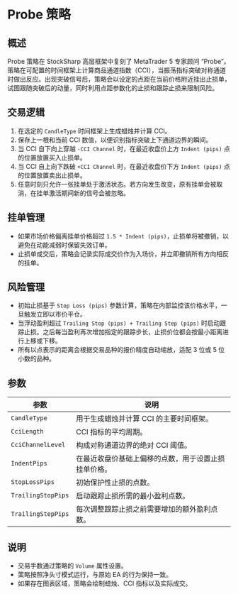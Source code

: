 # Probe 策略

## 概述
Probe 策略在 StockSharp 高层框架中复刻了 MetaTrader 5 专家顾问 “Probe”。策略在可配置的时间框架上计算商品通道指数（CCI），当振荡指标突破对称通道时做出反应。出现突破信号后，策略会以设定的点距在当前价格附近挂出止损单，试图跟随突破后的动量，同时利用点距参数化的止损和跟踪止损来限制风险。

## 交易逻辑
1. 在选定的 `CandleType` 时间框架上生成蜡烛并计算 CCI。
2. 保存上一根和当前 CCI 数值，以便识别指标突破上下通道边界的瞬间。
3. 当 CCI 自下向上穿越 `-CCI Channel` 时，在最近收盘价上方 `Indent (pips)` 点的位置放置买入止损单。
4. 当 CCI 自上向下跌破 `+CCI Channel` 时，在最近收盘价下方 `Indent (pips)` 点的位置放置卖出止损单。
5. 任意时刻只允许一张挂单处于激活状态。若方向发生改变，原有挂单会被取消，在挂单激活期间新的信号会被忽略。

## 挂单管理
- 如果市场价格偏离挂单价格超过 `1.5 * Indent (pips)`，止损单将被撤销，以避免在动能减弱时保留失效订单。
- 止损单成交后，策略会记录实际成交价作为入场价，并立即撤销所有方向相反的挂单。

## 风险管理
- 初始止损基于 `Stop Loss (pips)` 参数计算，策略在内部监控该价格水平，一旦触发立即以市价平仓。
- 当浮动盈利超过 `Trailing Stop (pips) + Trailing Step (pips)` 时启动跟踪止损。之后每当盈利再次增加指定的跟踪步长，止损价位都会按最小距离进行上移或下移。
- 所有以点表示的距离会根据交易品种的报价精度自动缩放，适配 3 位或 5 位小数的品种。

## 参数
| 参数 | 说明 |
|------|------|
| `CandleType` | 用于生成蜡烛并计算 CCI 的主要时间框架。 |
| `CciLength` | CCI 指标的平均周期。 |
| `CciChannelLevel` | 构成对称通道边界的绝对 CCI 阈值。 |
| `IndentPips` | 在最近收盘价基础上偏移的点数，用于设置止损挂单价格。 |
| `StopLossPips` | 初始保护性止损的点数。 |
| `TrailingStopPips` | 启动跟踪止损所需的最小盈利点数。 |
| `TrailingStepPips` | 每次调整跟踪止损之前需要增加的额外盈利点数。 |

## 说明
- 交易手数通过策略的 `Volume` 属性设置。
- 策略按照净头寸模式运行，与原始 EA 的行为保持一致。
- 如果存在图表区域，策略会绘制蜡烛、CCI 指标以及实际成交。
